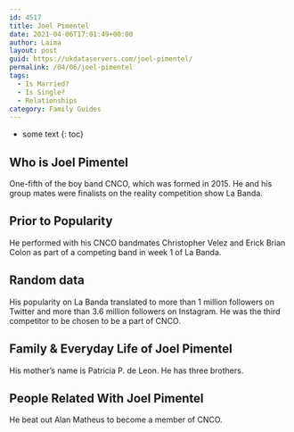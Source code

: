 ```yaml
---
id: 4517
title: Joel Pimentel
date: 2021-04-06T17:01:49+00:00
author: Laima
layout: post
guid: https://ukdataservers.com/joel-pimentel/
permalink: /04/06/joel-pimentel
tags:
  - Is Married?
  - Is Single?
  - Relationships
category: Family Guides
---
```


* some text
{: toc}


## Who is Joel Pimentel
                  
                  
                  
One-fifth of the boy band CNCO, which was formed in 2015. He and his group mates were finalists on the reality competition show La Banda. 
                  
              
            
              
            
                
                
                
## Prior to Popularity
                  
                  
                  
He performed with his CNCO bandmates Christopher Velez and Erick Brian Colon as part of a competing band in week 1 of La Banda. 
                  
              
            
              
            
                
                
                
## Random data
                  
                  
                  
His popularity on La Banda translated to more than 1 million followers on Twitter and more than 3.6 million followers on Instagram. He was the third competitor to be chosen to be a part of CNCO. 
                  
              
            
              
            
                
                
                
## Family & Everyday Life of Joel Pimentel
                  
                  
                  
His mother&#8217;s name is Patricia P. de Leon. He has three brothers. 
                  
              
            
              
            
                
                
                
## People Related With Joel Pimentel
                  
                  
                  
He beat out Alan Matheus to become a member of CNCO.
                  
              
            
              
            
                
              
            
              
              
            
            
              
            
          
          
          